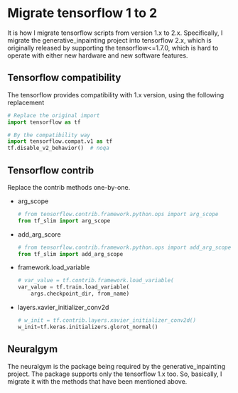# Migrate tensorflow 1 to 2

It is how I migrate tensorflow scripts from version 1.x to 2.x.
Specifically, I migrate the generative_inpainting project into tensorflow 2.x,
which is originally released by supporting the tensorflow<=1.7.0,
which is hard to operate with either new hardware and new software features.

## Tensorflow compatibility

The tensorflow provides compatibility with 1.x version,
using the following replacement

```python
# Replace the original import
import tensorflow as tf

# By the compatibility way
import tensorflow.compat.v1 as tf
tf.disable_v2_behavior()  # noqa
```

## Tensorflow contrib

Replace the contrib methods one-by-one.

- arg_scope

  ```python
  # from tensorflow.contrib.framework.python.ops import arg_scope
  from tf_slim import arg_scope
  ```

- add_arg_score

  ```python
  # from tensorflow.contrib.framework.python.ops import add_arg_scope
  from tf_slim import add_arg_scope
  ```

- framework.load_variable

  ```python
  # var_value = tf.contrib.framework.load_variable(
  var_value = tf.train.load_variable(
      args.checkpoint_dir, from_name)
  ```

- layers.xavier_initializer_conv2d
  ```python
  # w_init = tf.contrib.layers.xavier_initializer_conv2d()
  w_init=tf.keras.initializers.glorot_normal()
  ```

## Neuralgym

The neuralgym is the package being required by the generative_inpainting project.
The package supports only the tensorflow 1.x too.
So, basically, I migrate it with the methods that have been mentioned above.
